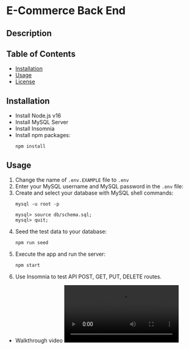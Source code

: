 <!-- omit in toc -->
# E-Commerce Back End

<!-- omit in toc -->
## Description

## Table of Contents
- [Installation](#installation)
- [Usage](#usage)
- [License](#license)

## Installation
- Install Node.js v16
- Install MySQL Server
- Install Insomnia
- Install npm packages:
  ```
  npm install
  ```
## Usage
1. Change the name of `.env.EXAMPLE` file to `.env`
2. Enter your MySQL username and MySQL password in the `.env` file:
3. Create and select your database with MySQL shell commands:
    ```
    mysql -u root -p
    ```
    ```shell
    mysql> source db/schema.sql;
    mysql> quit;
    ```
4. Seed the test data to your database:
    ```
    npm run seed
    ```
5. Execute the app and run the server:
    ```
    npm start
    ```
6. Use Insomnia to test API POST, GET, PUT, DELETE routes.

- Walkthrough video
<video src=""></video>
